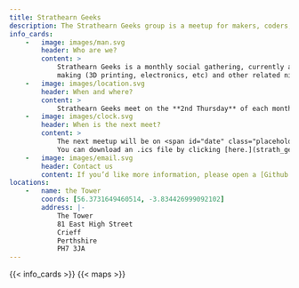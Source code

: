 ```yaml
---
title: Strathearn Geeks
description: The Strathearn Geeks group is a meetup for makers, coders, designers, and other tech-minded folk in Crieff and the surrounding areas. Visit our website for more information.
info_cards:
    -   image: images/man.svg
        header: Who are we?
        content: >
            Strathearn Geeks is a monthly social gathering, currently alternating between Muthill and Crieff, for those interested in computing (programming, open source, etc), 
            making (3D printing, electronics, etc) and other related niche subjects. We welcome those of all skill levels, offering help and advice, or just a place to chat with like minded people.
    -   image: images/location.svg
        header: When and where?
        content: > 
            Strathearn Geeks meet on the **2nd Thursday** of each month, from **7.30pm.** We meet at **the Tower in Crieff**, see below for location map.
    -   image: images/clock.svg
        header: When is the next meet?
        content: > 
            The next meetup will be on <span id="date" class="placeholder">date</span> at <span id="time" class="placeholder">time</span>. 
            You can download an .ics file by clicking [here.](strath_geeks_cal.ics)
    -   image: images/email.svg
        header: Contact us
        content: If you’d like more information, please open a [Github issue](https://github.com/StrathearnGeeks/StrathearnGeeks.github.io/issues) or drop an email to **strathgeeks at emeraldreverie.org.**
locations:
    -   name: the Tower
        coords: [56.3731649460514, -3.834426999092102]
        address: |-
            The Tower
            81 East High Street
            Crieff
            Perthshire
            PH7 3JA
---
```

{{< info_cards >}}
{{< maps >}}
